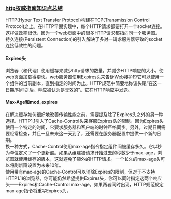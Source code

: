 ### [http权威指南知识点总结](https://github.com/btea/http)  

HTTP(Hyper Text Transfer Protocol)构建在TCP(Transmission Control Protocol)之上。在HTTP早期实现中，每个HTTP请求都要打开一个socket连接。
这样做效率很低，因为一个web页面中的很多HTTP请求都指向同一个服务器。  
持久连接(Persistent Connection)的引入解决了多对一请求服务器导致的socket连接低效性的问题。

#### Expires头
浏览器（和代理）使用缓存来减少http请求的数量，并减少HTTP响应的大小，使web页面加载得更快。web服务器使用Expires头来告诉Web接护短它可以使用一个组件的当前副本，直到指定的时间为止。HTTP规范中简要地称该头尾“在这一日期/时间之后，响应被认为是无效的”。它在HTTP响应中发送。

#### Max-Age和mod_expires
在解决缓存如何很好地改善传输性能之前，需要提及除了Expires头之外的另一种选择。HTTP1.1引入了Cache-Control头来客服Expires头的限制。因为Expires头使用一个特定的时间，它要求服务器和客户端的时钟严格同步。另外，过期日期需要经常检查，并且一旦未来这一天到了，还需要在服务器配置中提供一个新的日期。  
换一种方式，Cache-Control使用max-age指令指定组件间被缓存多久。它以秒为单位定义了一个更新窗。如果从组建被请求开始过去的秒数少于max-age，浏览器就使用缓存的版本，这就避免了额外的HTTP请求。一个长久的max-age头可以将刷新窗设置为未来10年。  
使用带有max-age的Cache-Control可以消除Expires的限制，但对于不支持HTTP1.1的浏览器，你可能仍然希望提供Expires头，你可以同时指定这两个响应头——Expires和Cache-Control max-age。如果两者同时出现，HTTP规范规定max-age指令将重写Expires头，